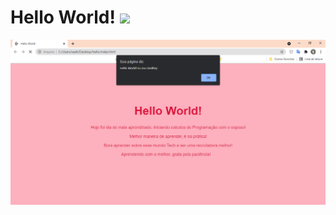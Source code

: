 <h1>Hello World! <img src="https://upload.wikimedia.org/wikipedia/commons/f/f1/Heart_coraz%C3%B3n.svg" /></h1>

![img](https://github.com/Sealtiey/Meu-Hello-World/blob/main/hello_done.png?raw=true)
